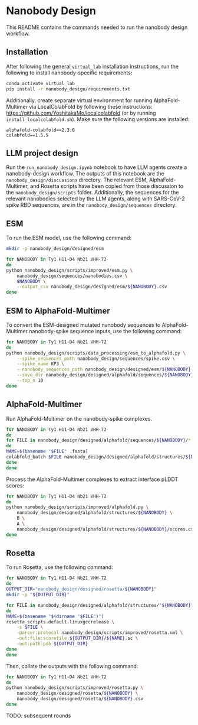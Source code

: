 # Nanobody Design

This README contains the commands needed to run the nanobody design workflow.


## Installation

After following the general `virtual_lab` installation instructions, run the following to install nanobody-specific requirements:

```bash
conda activate virtual_lab
pip install -r nanobody_design/requirements.txt
```

Additionally, create separate virtual environment for running AlphaFold-Multimer via LocalColabFold by following these instructions: https://github.com/YoshitakaMo/localcolabfold (or by running `install_localcolabfold.sh`). Make sure the following versions are installed:

```
alphafold-colabfold==2.3.6
colabfold==1.5.5
```


## LLM project design

Run the `run_nanobody_design.ipynb` notebook to have LLM agents create a nanobody-design workflow. The outputs of this notebook are the `nanobody_design/discussions` directory. The relevant ESM, AlphaFold-Multimer, and Rosetta scripts have been copied from those discussion to the `nanobody_design/scripts` folder. Additionally, the sequences for the relevant nanobodies selected by the LLM agents, along with SARS-CoV-2 spike RBD sequences, are in the `nanobody_design/sequences` directory.


## ESM

To run the ESM model, use the following command:

```bash
mkdir -p nanobody_design/designed/esm

for NANOBODY in Ty1 H11-D4 Nb21 VHH-72
do
python nanobody_design/scripts/improved/esm.py \
    nanobody_design/sequences/nanobodies.csv \
    $NANOBODY \
    --output_csv nanobody_design/designed/esm/${NANOBODY}.csv
done
```


## ESM to AlphaFold-Multimer

To convert the ESM-designed mutated nanobody sequences to AlphaFold-Multimer nanobody-spike sequence inputs, use the following command:

```bash
for NANOBODY in Ty1 H11-D4 Nb21 VHH-72
do
python nanobody_design/scripts/data_processing/esm_to_alphafold.py \
    --spike_sequences_path nanobody_design/sequences/spike.csv \
    --spike_name KP3 \
    --nanobody_sequences_path nanobody_design/designed/esm/${NANOBODY}.csv \
    --save_dir nanobody_design/designed/alphafold/sequences/${NANOBODY} \
    --top_n 10
done
````


## AlphaFold-Multimer

Run AlphaFold-Multimer on the nanobody-spike complexes.

```bash
for NANOBODY in Ty1 H11-D4 Nb21 VHH-72
do
for FILE in nanobody_design/designed/alphafold/sequences/${NANOBODY}/*.fasta
do
NAME=$(basename "$FILE" .fasta)
colabfold_batch $FILE nanobody_design/designed/alphafold/structures/${NANOBODY}/$NAME
done
done
```

Process the AlphaFold-Multimer complexes to extract interface pLDDT scores:

```bash
for NANOBODY in Ty1 H11-D4 Nb21 VHH-72
do
python nanobody_design/scripts/improved/alphafold.py \
    nanobody_design/designed/alphafold/structures/${NANOBODY} \
    B \
    A \
    nanobody_design/designed/alphafold/structures/${NANOBODY}/scores.csv
done
```


## Rosetta

To run Rosetta, use the following command:

```bash
for NANOBODY in Ty1 H11-D4 Nb21 VHH-72
do
OUTPUT_DIR="nanobody_design/designed/rosetta/${NANOBODY}"
mkdir -p "${OUTPUT_DIR}"

for FILE in nanobody_design/designed/alphafold/structures/"${NANOBODY}"/*/*unrelaxed_rank_001*.pdb
do
NAME=$(basename "$(dirname "$FILE")")
rosetta_scripts.default.linuxgccrelease \
    -s $FILE \
    -parser:protocol nanobody_design/scripts/improved/rosetta.xml \
    -out:file:scorefile ${OUTPUT_DIR}/${NAME}.sc \
    -out:path:pdb ${OUTPUT_DIR}
done
done
```

Then, collate the outputs with the following command:

```bash
for NANOBODY in Ty1 H11-D4 Nb21 VHH-72
do
python nanobody_design/scripts/improved/rosetta.py \
    nanobody_design/designed/rosetta/${NANOBODY} \
    nanobody_design/designed/rosetta/${NANOBODY}.csv
done
```

TODO: subsequent rounds

